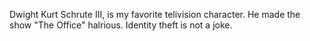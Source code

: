 Dwight Kurt Schrute III, is my favorite telivision character. He made the show "The Office" halrious. Identity theft is not a joke.
